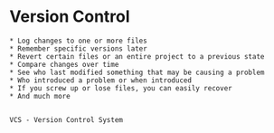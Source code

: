 # Version Control

    * Log changes to one or more files 
    * Remember specific versions later 
    * Revert certain files or an entire project to a previous state 
    * Compare changes over time
    * See who last modified something that may be causing a problem
    * Who introduced a problem or when introduced 
    * If you screw up or lose files, you can easily recover
    * And much more


    VCS - Version Control System